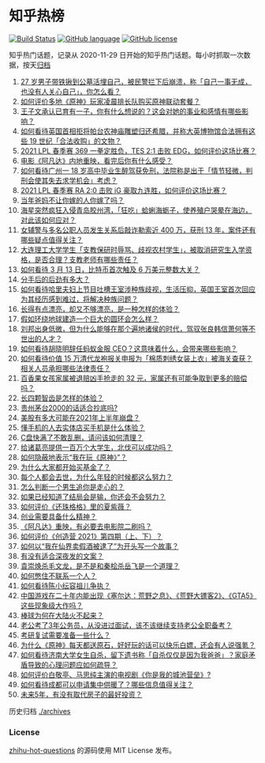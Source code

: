 # 知乎热榜
[![Build Status](https://github.com/ToWeLong/zhihu-hot-questions/workflows/CI/badge.svg)](https://github.com/ToWeLong/zhihu-hot-questions/actions)
[![GitHub language](https://img.shields.io/badge/language-golang-orange.svg)](https://golang.org/)
[![GitHub license](https://img.shields.io/github/license/ToWeLong/zhihu-hot-questions)](https://github.com/ToWeLong/zhihu-hot-questions/blob/main/LICENSE)

知乎热门话题，记录从 2020-11-29 日开始的知乎热门话题。每小时抓取一次数据，按天[归档](./archives)

<!-- BEGIN -->

1. [27 岁男子带铁锹到公墓活埋自己，被民警拦下后崩溃，称「自己一事无成，也没有人关心自己」，你怎么看？](https://www.zhihu.com/question/448895485)
1. [如何评价多地《原神》玩家凌晨排长队购买原神联动套餐？](https://www.zhihu.com/question/449049692)
1. [王子文承认已育有一子，你有什么想说的？这会对她的事业和感情有哪些影响？](https://www.zhihu.com/question/449204610)
1. [如何看待英国首相拒将帕台农神庙雕塑归还希腊，并称大英博物馆合法拥有这些 19 世纪「合法收购」的文物？](https://www.zhihu.com/question/449101017)
1. [2021 LPL 春季赛 369 一拳定胜负，TES 2:1 击败 EDG，如何评价这场比赛？](https://www.zhihu.com/question/449151395)
1. [电影《阿凡达》内地重映，看完后你有什么感受？](https://www.zhihu.com/question/448750149)
1. [如何看待广州一 18 岁高中毕业生醉驾获免刑，法院称是出于「情节轻微，判刑会使其失去求学机会」考虑？](https://www.zhihu.com/question/448905232)
1. [2021 LPL 春季赛 RA 2:0 击败 iG 豪取九连胜，如何评价这场比赛？](https://www.zhihu.com/question/449133536)
1. [当年爸妈不让你嫁的人你嫁了吗？](https://www.zhihu.com/question/443594106)
1. [海星突然疯狂入侵青岛胶州湾，「狂吃」蛤蜊海蛎子，使养殖户哭晕在海边，对此该如何应对？](https://www.zhihu.com/question/448899043)
1. [女辅警与多名公职人员发生关系后敲诈勒索近 400 万，获刑 13 年，案件还有哪些疑点值得关注？](https://www.zhihu.com/question/448965331)
1. [大连理工大学学生「支教保研时辱骂、歧视农村学生」，被取消研究生入学资格，是否合理？支教老师有哪些责任？](https://www.zhihu.com/question/449089292)
1. [如何看待 3 月 13 日，比特币首次触及 6 万美元整数大关？](https://www.zhihu.com/question/449150635)
1. [分手后的后劲有多大？](https://www.zhihu.com/question/440316118)
1. [如何看待哈里夫妇上节目吐槽王室涉种族歧视，生活压抑，英国王室首次回应为其经历感到难过，将解决种族问题？](https://www.zhihu.com/question/448584950)
1. [长得有点漂亮，却又不够漂亮，是一种怎样的体验？](https://www.zhihu.com/question/64018902)
1. [假如环绕地球建造一个巨大的圆环会怎么样？](https://www.zhihu.com/question/268311659)
1. [刘邦出身低微，但为什么能够在那个遍地诸侯的时代，驾驭张良韩信萧何等不世出的人才？](https://www.zhihu.com/question/326411244)
1. [如何看待胡晓明辞任蚂蚁金服 CEO？这意味着什么，会带来哪些影响？](https://www.zhihu.com/question/448999558)
1. [如何看待价值 15 万清代龙袍报关申报为「棉质刺绣女装上衣」被海关查获？相关人员承担哪些法律责任？](https://www.zhihu.com/question/448701359)
1. [百香果女孩家属被退赔凶手抢走的 32 元，家属还有可能争取到更多的赔偿吗？](https://www.zhihu.com/question/449138131)
1. [长四颗智齿是怎样的体验？](https://www.zhihu.com/question/342153420)
1. [贵州茅台2000的话适合抄底吗?](https://www.zhihu.com/question/445691261)
1. [美股有多大可能在2021年上半年崩盘？](https://www.zhihu.com/question/447024407)
1. [懂手机的人去实体店买手机是什么体验？](https://www.zhihu.com/question/442650451)
1. [C盘快满了不敢乱删，请问该如何清理？](https://www.zhihu.com/question/379384714)
1. [给诸葛亮提供一百万个大学生，北伐可以成功吗？](https://www.zhihu.com/question/443277138)
1. [如何隐蔽地表示“我在玩《原神》”？](https://www.zhihu.com/question/448790948)
1. [为什么大家都开始买基金了？](https://www.zhihu.com/question/440302773)
1. [每个人都会去世，为什么年轻的时候都这么努力？](https://www.zhihu.com/question/447050330)
1. [怎么判断一个男生追你是走心的？](https://www.zhihu.com/question/307685355)
1. [如果已经知道了结局会是输，你还会不会努力？](https://www.zhihu.com/question/448153256)
1. [如何评价《还珠格格》里的夏紫薇？](https://www.zhihu.com/question/288060468)
1. [创业需要具备什么精神？](https://www.zhihu.com/question/446491392)
1. [《阿凡达》重映，有必要去电影院二刷吗？](https://www.zhihu.com/question/448772019)
1. [如何评价《创造营 2021》第四期（上、下）？](https://www.zhihu.com/question/448583489)
1. [如何以“我在仙界卖假酒被逮了”为开头写一个故事？](https://www.zhihu.com/question/445207724)
1. [有没有适合深夜发的文案？](https://www.zhihu.com/question/446298308)
1. [袁崇焕杀毛文龙，是不是和秦桧杀岳飞是一个道理？](https://www.zhihu.com/question/447068216)
1. [如何憋住不联系一个人？](https://www.zhihu.com/question/417595335)
1. [如何看待陈小纭容祖儿争执？](https://www.zhihu.com/question/448965863)
1. [中国游戏在二十年内能出现《塞尔达：荒野之息》、《荒野大镖客2》、《GTA5》这些现象级大作吗？](https://www.zhihu.com/question/448003342)
1. [棒球为何在大陆火不起来？](https://www.zhihu.com/question/448302143)
1. [老公考了3年公务员，从没进过面试，该不该继续支持老公全职备考？](https://www.zhihu.com/question/417796263)
1. [考研复试需要准备一些什么？](https://www.zhihu.com/question/266833640)
1. [为什么《原神》每天都送原石，好好玩的话可以快乐白嫖，还会有人说强氪？](https://www.zhihu.com/question/442373014)
1. [如何看待济南大学女生自杀，留下遗书称「自杀仅仅是因为我爸爸」？家庭矛盾导致的心理问题应如何疏导？](https://www.zhihu.com/question/448002553)
1. [如何评价白敬亭、马思纯主演的电视剧《你是我的城池营垒》?](https://www.zhihu.com/question/392104422)
1. [如何看待成都可以申请集中供暖了？哪些信息值得关注？](https://www.zhihu.com/question/449071960)
1. [未来5年，有没有取代房子的最好投资？](https://www.zhihu.com/question/441692710)

<!-- END -->

历史归档 [./archives](./archives)


### License
[zhihu-hot-questions](https://github.com/towelong/zhihu-hot-questions) 的源码使用 MIT License 发布。